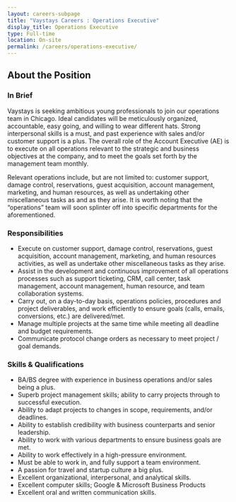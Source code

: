 ```yaml
---
layout: careers-subpage
title: "Vaystays Careers : Operations Executive"
display_title: Operations Executive
type: Full-time
location: On-site
permalink: /careers/operations-executive/
---
```


## About the Position

### In Brief
Vaystays is seeking ambitious young professionals to join our operations team in Chicago. Ideal candidates will be meticulously organized, accountable, easy going, and willing to wear different hats. Strong interpersonal skills is a must, and past experience with sales and/or customer support is a plus.
The overall role of the Account Executive (AE) is to execute on all operations relevant to the strategic and business objectives at the company, and to meet the goals set forth by the management team monthly.

Relevant operations include, but are not limited to: customer support, damage control, reservations, guest acquisition, account management, marketing, and human resources, as well as undertaking other miscellaneous tasks as and as they arise. It is worth noting that the “operations” team will soon splinter off into specific departments for the aforementioned.

### Responsibilities
* Execute on customer support, damage control, reservations, guest acquisition, account management, marketing, and human resources activities, as well as undertake other miscellaneous tasks as they arise.
* Assist in the development and continuous improvement of all operations processes such as support ticketing, CRM, call center, task management, account management, human resource, and team collaboration systems.
* Carry out, on a day-to-day basis, operations policies, procedures and project deliverables, and work efficiently to ensure goals (calls, emails, conversions, etc.) are delivered/met.
* Manage multiple projects at the same time while meeting all deadline and budget requirements.
* Communicate protocol change orders as necessary to meet project / goal demands.

### Skills & Qualifications
* BA/BS degree with experience in business operations and/or sales being a plus.
* Superb project management skills; ability to carry projects through to successful execution.
* Ability to adapt projects to changes in scope, requirements, and/or deadlines.
* Ability to establish credibility with business counterparts and senior leadership.
* Ability to work with various departments to ensure business goals are met.
* Ability to work effectively in a high-pressure environment.
* Must be able to work in, and fully support a team environment.
* A passion for travel and startup culture a big plus.
* Excellent organizational, interpersonal, and analytical skills.
* Excellent computer skills; Google & Microsoft Business Products
* Excellent oral and written communication skills.
